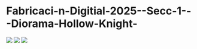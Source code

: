 # Fabricaci-n-Digitial-2025--Secc-1---Diorama-Hollow-Knight-

![](img2/Captura_de_pantalla_2025-06-11_115526.png)
![](img2/Captura_de_pantalla_2025-06-11_115540.png)
![](img2/Captura_de_pantalla_2025-06-11_115551.png)
